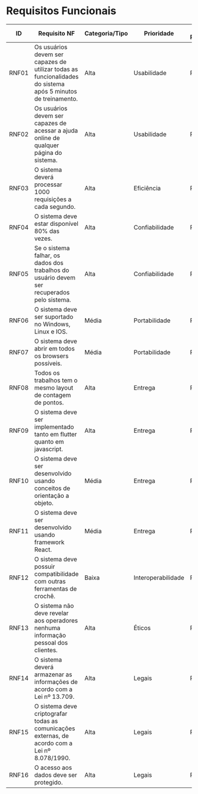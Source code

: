 # Requisitos Funcionais

| ID   | Requisito NF                                                                                                 | Categoria/Tipo     |  Prioridade |  Requisitos Relacionados |
| ---- | ------------------------------------------------------------------------------------------------------------ | ------------------ | -------------- | ----------------------- |
| RNF01 | Os usuários devem ser capazes de utilizar todas as funcionalidades do sistema após 5 minutos de treinamento. |    Alta     |Usabilidade        |          RNF02          |
| RNF02 | Os usuários devem ser capazes de acessar a ajuda online de qualquer página do sistema.                       |    Alta     |Usabilidade        |          RNF01          |
| RNF03 | O sistema deverá processar 1000 requisições a cada segundo.                                                  |    Alta     |Eficiência         |          RNF04          |
| RNF04 | O sistema deve estar disponível 80% das vezes.                                                               |    Alta     |Confiabilidade     |          RNF03          |
| RNF05 | Se o sistema falhar, os dados dos trabalhos do usuário devem ser recuperados pelo sistema.                   |    Alta     |Confiabilidade     |          RNF04          |
| RNF06 | O sistema deve ser suportado no Windows, Linux e IOS.                                                        |    Média    |Portabilidade      |          RNF07          |
| RNF07 | O sistema deve abrir em todos os browsers possíveis.                                                         |    Média    |Portabilidade      |          RNF06          |
| RNF08 | Todos os trabalhos tem o mesmo layout de contagem de pontos.                                                 |    Alta     |Entrega            |          RNF09          |
| RNF09 | O sistema deve ser implementado tanto em flutter quanto em javascript.                                       |    Alta     |Entrega            |          RNF10          |
| RNF10 | O sistema deve ser desenvolvido usando conceitos de orientação a objeto.                                     |    Média    |Entrega            |          RNF09          |
| RNF11 | O sistema deve ser desenvolvido usando framework React.                                                      |    Média    |Entrega            |          RNF09          |
| RNF12 | O sistema deve possuir compatibilidade com outras ferramentas de crochê.                                     |    Baixa    |Interoperabilidade |          RNF02          |
| RNF13 | O sistema não deve revelar aos operadores nenhuma informação pessoal dos clientes.                           |    Alta     |Éticos             |          RNF14          |
| RNF14 | O sistema deverá armazenar as informações de acordo com a Lei nº 13.709.                                    |    Alta     |Legais             |          RNF13          |
| RNF15 | O sistema deve criptografar todas as comunicações externas, de acordo com a Lei nº 8.078/1990.                    |    Alta     |Legais             |          RNF14          |
| RNF16 | O acesso aos dados deve ser protegido.                                                                       |    Alta     |Legais             |          RNF14          |